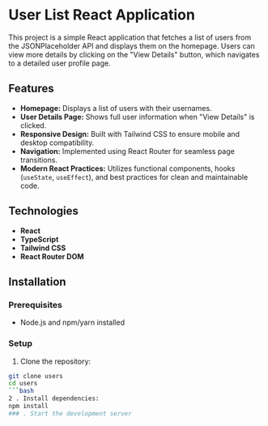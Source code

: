 # User List React Application

This project is a simple React application that fetches a list of users from the JSONPlaceholder
API and displays them on the homepage. Users can view more details by clicking on the "View
Details" button, which navigates to a detailed user profile page.

## Features

- **Homepage:** Displays a list of users with their usernames.
- **User Details Page:** Shows full user information when "View Details" is clicked.
- **Responsive Design:** Built with Tailwind CSS to ensure mobile and desktop compatibility.
- **Navigation:** Implemented using React Router for seamless page transitions.
- **Modern React Practices:** Utilizes functional components, hooks (`useState`, `useEffect`),
  and best practices for clean and maintainable code.

## Technologies

- **React**
- **TypeScript**
- **Tailwind CSS**
- **React Router DOM**

## Installation

### Prerequisites

- Node.js and npm/yarn installed

### Setup

1. Clone the repository:

````bash
git clone users
cd users
```bash
2 . Install dependencies:
npm install
### . Start the development server
````
